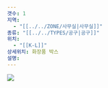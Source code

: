 ```yaml
---
갯수: 1
지역:
  - "[[../../ZONE/사무실|사무실]]"
종류: "[[../../TYPES/공구|공구]]"
위치:
  - "[[K-L]]"
상세위치: 화장품 박스
설명:
---
```

![](http://192.168.50.22/devices/240821_IMG_0029.jpg)
